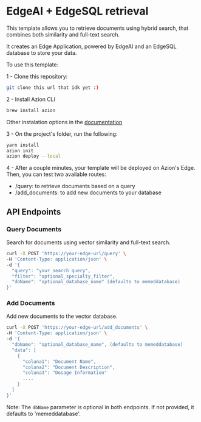 # EdgeAI + EdgeSQL retrieval

This template allows you to retrieve documents using hybrid search, that combines both similarity and full-text search.

It creates an Edge Application, powered by EdgeAI and an EdgeSQL database to store your data.

To use this template:

1 - Clone this repository:

```bash
git clone this url that idk yet :) 
```

2 - Install Azion CLI

```bash
brew install azion
```

Other instalation options in the [documentation](https://www.azion.com/en/documentation/products/azion-cli/overview/)

3 - On the project's folder, run the following:
```bash
yarn install
azion init
azion deploy --local
```

4 - After a couple minutes, your template will be deployed on Azion's Edge. Then, you can test two available routes:
- /query: to retrieve documents based on a query
- /add_documents: to add new documents to your database

## API Endpoints

### Query Documents
Search for documents using vector similarity and full-text search.

```bash
curl -X POST 'https://your-edge-url/query' \
-H 'Content-Type: application/json' \
-d '{
  "query": "your search query",
  "filter": "optional_specialty_filter",
  "dbName": "optional_database_name" (defaults to memeddatabase)
}'
```

### Add Documents
Add new documents to the vector database.

```bash
curl -X POST 'https://your-edge-url/add_documents' \
-H 'Content-Type: application/json' \
-d '{
  "dbName": "optional_database_name", (defaults to memeddatabase)
  "data": [
    {
      "coluna1": "Document Name",
      "coluna2": "Document Description",
      "coluna3": "Dosage Information"
      ....
    }
  ]
}'
```

Note: The `dbName` parameter is optional in both endpoints. If not provided, it defaults to 'memeddatabase'.